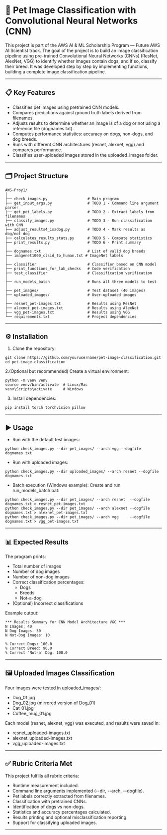 # 🐾 Pet Image Classification with Convolutional Neural Networks (CNN)

This project is part of the AWS AI & ML Scholarship Program — Future AWS AI Scientist track.
The goal of the project is to build an image classification pipeline using pre-trained Convolutional Neural Networks (CNNs) (ResNet, AlexNet, VGG) to identify whether images contain dogs, and if so, classify their breed. It was developed step by step by implementing functions, building a complete image classification pipeline.

-----

## 📋 Key Features

* Classifies pet images using pretrained CNN models.
* Compares predictions against ground truth labels derived from filenames.
* Adjusts results to determine whether an image is of a dog or not using a reference file (dognames.txt).
* Computes performance statistics: accuracy on dogs, non-dogs, and dog breeds.
* Runs with different CNN architectures (resnet, alexnet, vgg) and compares performance.
* Classifies user-uploaded images stored in the uploaded_images folder.

-----

## 🗂️ Project Structure 

```text
AWS-Proy1/
│
├── check_images.py                  # Main program
├── get_input_args.py                # TODO 1 - Command line argument parser
├── get_pet_labels.py                # TODO 2 - Extract labels from filenames
├── classify_images.py               # TODO 3 - Run classification with CNN
├── adjust_results4_isadog.py        # TODO 4 - Mark results as dog/not dog
├── calculates_results_stats.py      # TODO 5 - Compute statistics
├── print_results.py                 # TODO 6 - Print summary
│
├── dognames.txt                     # List of valid dog breeds
├── imagenet1000_clsid_to_human.txt # ImageNet labels
│
├── classifier                       # Classifier based on CNN model
├── print_functions_for_lab_checks   # Code verification
├── test_classifier                  # Classification verification
│
├── run_models_batch                 # Runs all three models to test
│
├── pet_images/                      # Test dataset (40 images)
├── uploaded_images/                 # User-uploaded images
│
├── resnet_pet-images.txt            # Results using ResNet
├── alexnet_pet-images.txt           # Results using AlexNet
├── vgg_pet-images.txt               # Results using VGG
└── requirements.txt                 # Project dependencies
````
-----

## ⚙️ Installation

1. Clone the repository:

````
git clone https://github.com/yourusername/pet-image-classification.git
cd pet-image-classification
````
2.(Optional but recommended) Create a virtual environment:
````
python -m venv venv
source venv/bin/activate  # Linux/Mac
venv\Scripts\activate     # Windows
````
3. Install dependencies:
```` 
pip install torch torchvision pillow
````

-----

## ▶️ Usage

* Run with the default test images:
```` 
python check_images.py --dir pet_images/ --arch vgg --dogfile dognames.txt
````
* Run with uploaded images: 
```` 
python check_images.py --dir uploaded_images/ --arch resnet --dogfile dognames.txt
````
* Batch execution (Windows example): 
Create and run run_models_batch.bat:
```` 
python check_images.py --dir pet_images/ --arch resnet  --dogfile dognames.txt > resnet_pet-images.txt
python check_images.py --dir pet_images/ --arch alexnet --dogfile dognames.txt > alexnet_pet-images.txt
python check_images.py --dir pet_images/ --arch vgg     --dogfile dognames.txt > vgg_pet-images.txt
````
-----

## 📊 Expected Results

The program prints:

* Total number of images
* Number of dog images
* Number of non-dog images
* Correct classification percentages:
    - Dogs
    - Breeds
    - Not-a-dog
* (Optional) Incorrect classifications

Example output:
```` 
*** Results Summary for CNN Model Architecture VGG ***
N Images: 40
N Dog Images: 30
N Not-Dog Images: 10

% Correct Dogs: 100.0
% Correct Breed: 90.0
% Correct 'Not-a' Dog: 100.0
````
-----

## 🖼️ Uploaded Images Classification

Four images were tested in uploaded_images/:

* Dog_01.jpg
* Dog_02.jpg (mirrored version of Dog_01)
* Cat_01.jpg
* Coffee_mug_01.jpg

Each model (resnet, alexnet, vgg) was executed, and results were saved in:

* resnet_uploaded-images.txt
* alexnet_uploaded-images.txt
* vgg_uploaded-images.txt

-----

## ✅ Rubric Criteria Met

This project fulfills all rubric criteria:

* Runtime measurement included.
* Command line arguments implemented (--dir, --arch, --dogfile).
* Pet labels correctly extracted from filenames.
* Classification with pretrained CNNs.
* Identification of dogs vs non-dogs.
* Statistics and accuracy percentages calculated.
* Results printing and optional misclassification reporting.
* Support for classifying uploaded images.

-----
